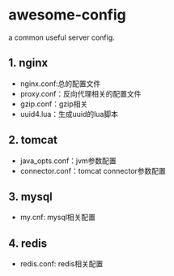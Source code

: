 # awesome-config
a common useful server config.
## 1. nginx

- nginx.conf:总的配置文件
- proxy.conf：反向代理相关的配置文件
- gzip.conf：gzip相关
- uuid4.lua：生成uuid的lua脚本

## 2. tomcat

- java_opts.conf：jvm参数配置
- connector.conf：tomcat connector参数配置

## 3. mysql

- my.cnf: mysql相关配置

## 4. redis

- redis.conf: redis相关配置
